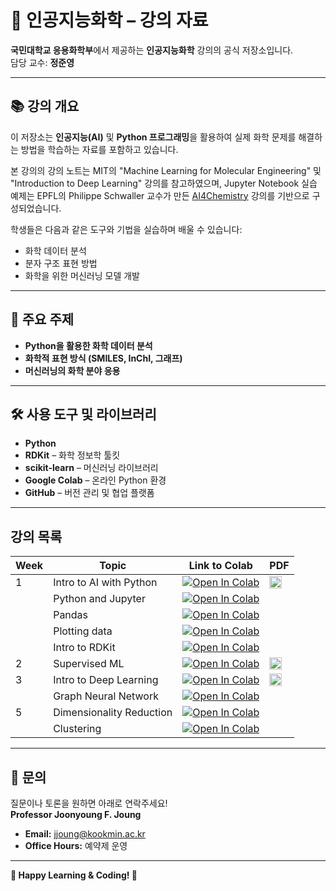 # 🧪 인공지능화학 – 강의 자료  

**국민대학교 응용화학부**에서 제공하는 **인공지능화학** 강의의 공식 저장소입니다.  
담당 교수: **정준영**  

---

## 📚 **강의 개요**  
이 저장소는 **인공지능(AI)** 및 **Python 프로그래밍**을 활용하여 실제 화학 문제를 해결하는 방법을 학습하는 자료를 포함하고 있습니다.  

본 강의의 강의 노트는 MIT의 "Machine Learning for Molecular Engineering" 및 "Introduction to Deep Learning" 강의를 참고하였으며,
Jupyter Notebook 실습 예제는 EPFL의 Philippe Schwaller 교수가 만든 [AI4Chemistry](https://schwallergroup.github.io/ai4chem_course/) 강의를 기반으로 구성되었습니다.


학생들은 다음과 같은 도구와 기법을 실습하며 배울 수 있습니다:  
- 화학 데이터 분석  
- 분자 구조 표현 방법  
- 화학을 위한 머신러닝 모델 개발  

---

## 🔑 **주요 주제**  

- **Python을 활용한 화학 데이터 분석**  
- **화학적 표현 방식 (SMILES, InChI, 그래프)**  
- **머신러닝의 화학 분야 응용**  

---

## 🛠️ **사용 도구 및 라이브러리**  

- **Python**  
- **RDKit** – 화학 정보학 툴킷  
- **scikit-learn** – 머신러닝 라이브러리  
- **Google Colab** – 온라인 Python 환경  
- **GitHub** – 버전 관리 및 협업 플랫폼  

---
## 강의 목록
| Week | Topic                             | Link to Colab | PDF |
|------|-----------------------------------|--------------|------|
| 1    | Intro to AI with Python          | <a href="https://colab.research.google.com/github/jfjoung/AI_For_Chemistry/blob/main/notebooks/week1/Week_1_Introduction_to_AI_with_Python.ipynb" target="_blank"><img src="https://colab.research.google.com/assets/colab-badge.svg" alt="Open In Colab"></a> | <a href="https://www.dropbox.com/scl/fi/wnfv8mlaeqwzsp5pou0zy/Week-1-Introduction.pdf?rlkey=bgeosr0s1qrt9yuhl39vcqc8q&dl=0" target="_blank"><img src="https://upload.wikimedia.org/wikipedia/commons/8/87/PDF_file_icon.svg" alt="Open PDF" width="20"></a> |
|      | Python and Jupyter               | <a href="https://colab.research.google.com/github/jfjoung/AI_For_Chemistry/blob/main/notebooks/week1/Week_1_Python_Basics.ipynb" target="_blank"><img src="https://colab.research.google.com/assets/colab-badge.svg" alt="Open In Colab"></a> | |
|      | Pandas                            | <a href="https://colab.research.google.com/github/jfjoung/AI_For_Chemistry/blob/main/notebooks/week1/Week_1_Pandas_Basics.ipynb" target="_blank"><img src="https://colab.research.google.com/assets/colab-badge.svg" alt="Open In Colab"></a> |  |
|      | Plotting data                     | <a href="https://colab.research.google.com/github/jfjoung/AI_For_Chemistry/blob/main/notebooks/week1/Week_1_Plotting_data.ipynb" target="_blank"><img src="https://colab.research.google.com/assets/colab-badge.svg" alt="Open In Colab"></a> |  |
|      | Intro to RDKit                    | <a href="https://colab.research.google.com/github/jfjoung/AI_For_Chemistry/blob/main/notebooks/week1/Week_1_rdkit_basics.ipynb" target="_blank"><img src="https://colab.research.google.com/assets/colab-badge.svg" alt="Open In Colab"></a> |  |
| 2    | Supervised ML                     | <a href="https://colab.research.google.com/github/jfjoung/AI_For_Chemistry/blob/main/notebooks/week2/Week_2_Supervised_Machine_Learning.ipynb" target="_blank"><img src="https://colab.research.google.com/assets/colab-badge.svg" alt="Open In Colab"></a> | <a href="https://www.dropbox.com/scl/fi/7ccpfqhsx2cbyvpa74k8k/Week-2-Supervised-Machine-Learning.pdf?rlkey=631la0in9qfd734bzmjgjkg4o&dl=0" target="_blank"><img src="https://upload.wikimedia.org/wikipedia/commons/8/87/PDF_file_icon.svg" alt="Open PDF" width="20"></a>   |
| 3    | Intro to Deep Learning            | <a href="https://colab.research.google.com/github/jfjoung/AI_For_Chemistry/blob/main/notebooks/week3/Week_3_Introduction_to_Deep_Learning.ipynb" target="_blank"><img src="https://colab.research.google.com/assets/colab-badge.svg" alt="Open In Colab"></a> | <a href="https://www.dropbox.com/scl/fi/hzcd2uwvrjpkpw8485tsg/Week-3-Introduction-to-Deep-Learning.pdf?rlkey=6jpi2qam2ksen4sx3t25uy547&dl=0" target="_blank"><img src="https://upload.wikimedia.org/wikipedia/commons/8/87/PDF_file_icon.svg" alt="Open PDF" width="20"></a>   |
|      | Graph Neural Network              | <a href="https://colab.research.google.com/github/jfjoung/AI_For_Chemistry/blob/main/notebooks/week3/Week_3_Graph_Neural_Network.ipynb" target="_blank"><img src="https://colab.research.google.com/assets/colab-badge.svg" alt="Open In Colab"></a> |  |
| 5    | Dimensionality Reduction          | <a href="https://colab.research.google.com/github/jfjoung/AI_For_Chemistry/blob/main/notebooks/week5/Week_5_Dimensionality_Reduction.ipynb" target="_blank"><img src="https://colab.research.google.com/assets/colab-badge.svg" alt="Open In Colab"></a> |  |
|      | Clustering          | <a href="https://colab.research.google.com/github/jfjoung/AI_For_Chemistry/blob/main/Week_5_Clustering.ipynb" target="_parent"><img src="https://colab.research.google.com/assets/colab-badge.svg" alt="Open In Colab"/></a> |  |



---

## 📧 **문의**  
질문이나 토론을 원하면 아래로 연락주세요!  
**Professor Joonyoung F. Joung**  
- **Email:** [jjoung@kookmin.ac.kr](mailto:jjoung@kookmin.ac.kr)  
- **Office Hours:** 예약제 운영 

---

**📢 Happy Learning & Coding! 🚀**  
